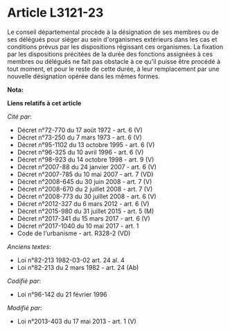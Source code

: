 # Article L3121-23

Le conseil départemental  procède à la désignation de ses membres ou de ses délégués pour siéger au sein d'organismes
extérieurs dans les cas et conditions prévus par les dispositions régissant ces organismes. La fixation par les dispositions
précitées de la durée des fonctions assignées à ces membres ou délégués ne fait pas obstacle à ce qu'il puisse être procédé à
tout moment, et pour le reste de cette durée, à leur remplacement par une nouvelle désignation opérée dans les mêmes formes.

**Nota:**



**Liens relatifs à cet article**

_Cité par_:

  - Décret n°72-770 du 17 août 1972 - art. 6 (V)
  - Décret n°73-250 du 7 mars 1973 - art. 6 (V)
  - Décret n°95-1102 du 13 octobre 1995 - art. 6 (V)
  - Décret n°96-325 du 10 avril 1996 - art. 6 (V)
  - Décret n°98-923 du 14 octobre 1998 - art. 9 (V)
  - Décret n°2007-88 du 24 janvier 2007 - art. 6 (V)
  - Décret n°2007-785 du 10 mai 2007 - art. 7 (VD)
  - Décret n°2008-645 du 30 juin 2008 - art. 7 (V)
  - Décret n°2008-670 du 2 juillet 2008 - art. 7 (V)
  - Décret n°2008-773 du 30 juillet 2008 - art. 6 (V)
  - Décret n°2012-327  du 6 mars 2012 - art. 6 (V)
  - Décret n°2015-980 du 31 juillet 2015 - art. 5 (M)
  - Décret n°2017-341 du 15 mars 2017 - art. 6 (V)
  - Décret n°2017-1040 du 10 mai 2017 - art. 1
  - Code de l'urbanisme - art. R328-2 (VD)

_Anciens textes_:

  - Loi n°82-213 1982-03-02 art. 24 al. 4
  - Loi n°82-213 du 2 mars 1982 - art. 24 (Ab)

_Codifié par_:

  - Loi n°96-142 du 21 février 1996

_Modifié par_:

  - Loi n°2013-403 du 17 mai 2013 - art. 1 (V)
